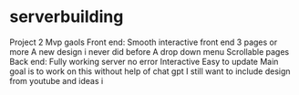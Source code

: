 # serverbuilding
Project 2 Mvp gaols  Front end: Smooth interactive front end 3 pages or more A new design i never did before A drop down menu Scrollable pages   Back end:  Fully  working server no error Interactive  Easy to update     Main goal is to work on this without help of chat gpt I still want to include design from youtube and ideas i 
